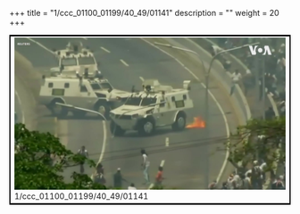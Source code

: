 +++
title = "1/ccc_01100_01199/40_49/01141"
description = ""
weight = 20
+++

<table style="border:2px solid black;max-width:800px;max-height:800px;" 
><tr><td>
<img class="center-fit-jpg"
src="/jpg_/aaa_20190430_NxaOmWaI8sI_01140.jpg">
1/ccc_01100_01199/40_49/01141
</img></td></tr></table>
